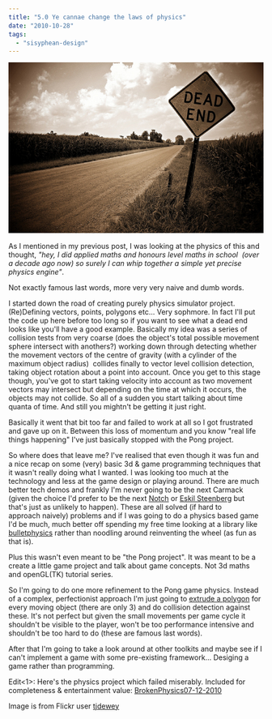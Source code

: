 ```yaml
---
title: "5.0 Ye cannae change the laws of physics"
date: "2010-10-28"
tags: 
  - "sisyphean-design"
---
```


[![](/assets/img/dead_end.jpg "dead_end")](http://spurious-logic.net/5-0-ye-cannae-change-the-laws-of-physics)

As I mentioned in my previous post, I was looking at the physics of this and thought, _"hey, I did applied maths and honours level maths in school  (over a decade ago now) so surely I can whip together a simple yet precise physics engine"_.

Not exactly famous last words, more very very naive and dumb words.

I started down the road of creating purely physics simulator project. (Re)Defining vectors, points, polygons etc... Very sophmore. In fact I'll put the code up here before too long so if you want to see what a dead end looks like you'll have a good example. Basically my idea was a series of collision tests from very coarse (does the object's total possible movement sphere intersect with anothers?) working down through detecting whether the movement vectors of the centre of gravity (with a cylinder of the maximum object radius)  collides finally to vector level collision detection, taking object rotation about a point into account. Once you get to this stage though, you've got to start taking velocity into account as two movement vectors may intersect but depending on the time at which it occurs, the objects may not collide. So all of a sudden you start talking about time quanta of time. And still you mightn't be getting it just right.

Basically it went that bit too far and failed to work at all so I got frustrated and gave up on it. Between this loss of momentum and you know "real life things happening" I've just basically stopped with the Pong project.

So where does that leave me? I've realised that even though it was fun and a nice recap on some (very) basic 3d & game programming techniques that it wasn't really doing what I wanted. I was looking too much at the technology and less at the game design or playing around. There are much better tech demos and frankly I'm never going to be the next Carmack (given the choice I'd prefer to be the next [Notch](http://www.rockpapershotgun.com/2010/11/23/markus-notch-persson-talks-minecraft/) or [Eskil Steenberg](http://www.rockpapershotgun.com/2010/03/25/eskil-steenberg-made-love/) but that's just as unlikely to happen). These are all solved (if hard to approach naively) problems and if I was going to do a physics based game I'd be much, much better off spending my free time looking at a library like [bulletphysics](http://bulletphysics.org/wordpress/) rather than noodling around reinventing the wheel (as fun as that is).

Plus this wasn't even meant to be "the Pong project". It was meant to be a create a little game project and talk about game concepts. Not 3d maths and openGL(TK) tutorial series.

So I'm going to do one more refinement to the Pong game physics. Instead of a complex, perfectionist approach I'm just going to [extrude a polygon](http://en.wikipedia.org/wiki/Polygonal_modeling) for every moving object (there are only 3) and do collision detection against these. It's not perfect but given the small movements per game cycle it shouldn't be visible to the player, won't be too performance intensive and shouldn't be too hard to do (these are famous last words).

After that I'm going to take a look around at other toolkits and maybe see if I can't implement a game with some pre-existing framework... Desiging a game rather than programming.

Edit<1>: Here's the physics project which failed miserably. Included for completeness & entertainment value: [BrokenPhysics07-12-2010](http://spurious-logic.net/wp-content/uploads/2010/10/BrokenPhysics07-12-2010.zip)

Image is from Flickr user [tjdewey](http://www.flickr.com/photos/22416200@N05/)
